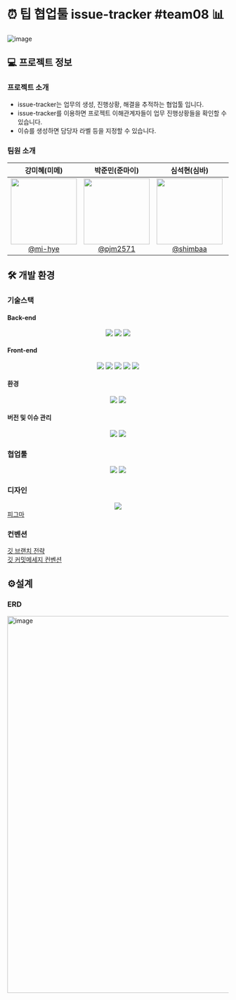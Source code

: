 # ⏰ 팁 협업툴 issue-tracker #team08 📊

![image](https://github.com/codesquad-masters2024-team08/issue-tracker/assets/57825133/ad4ec482-7d71-42a2-8d50-dfd1c91e7328)

## 💻 프로젝트 정보

### 프로젝트 소개

- issue-tracker는 업무의 생성, 진행상황, 해결을 추적하는 협업툴 입니다.
- issue-tracker를 이용하면 프로젝트 이해관계자들이 업무 진행상황들을 확인할 수 있습니다.
- 이슈를 생성하면 담당자 라벨 등을 지정할 수 있습니다.

### 팀원 소개

<table>
<thead>
<tr>
<th align="center"><strong>강미혜(미메)</strong></th>
<th align="center"><strong>박준민(준마이)</strong></th>
<th align="center"><strong>심석현(심바)</strong></th>
<th align="center"><strong>이수현(망고)</strong></th>
</tr>
</thead>
<tbody>
<tr>
<td align="center"><a href="https://github.com/mi-hye"><img src="https://avatars.githubusercontent.com/u/57440192?v=4" height="150" width="150" style="max-width: 100%;"> <br> @mi-hye</a></td>
<td align="center"><a href="https://github.com/pjm2571"><img src="https://avatars.githubusercontent.com/u/97939207?v=4" height="150" width="150" style="max-width: 100%;"> <br> @pjm2571</a></td>
<td align="center"><a href="https://github.com/shimbaa"><img src="https://avatars.githubusercontent.com/u/85946481?v=4" height="150" width="150" style="max-width: 100%;"> <br> @shimbaa</a></td>
<td align="center"><a href="https://github.com/growth-mango"><img src="https://avatars.githubusercontent.com/u/57825133?s=96&v=4" height="150" width="150" style="max-width: 100%;"> <br> @growth-mango</a></td>
</tr>
</tbody>
</table>

## 🛠️ 개발 환경

### 기술스택

#### Back-end

<div align=center> 
  <img src="https://img.shields.io/badge/java-007396?style=for-the-badge&logo=java&logoColor=white">
  <img src="https://img.shields.io/badge/springboot-6DB33F?style=for-the-badge&logo=springboot&logoColor=white">
  <img src="https://img.shields.io/badge/mysql-4479A1?style=for-the-badge&logo=mysql&logoColor=white">
 </div>

#### Front-end

<div align=center> 
  <img src="https://img.shields.io/badge/createreactapp-09D3AC?style=for-the-badge&logo=createreactapp&logoColor=white">
  <img src="https://img.shields.io/badge/reactquery-FF4154?style=for-the-badge&logo=reactquery&logoColor=white">
  <img src="https://img.shields.io/badge/reactrouter-CA4245?style=for-the-badge&logo=reactrouter&logoColor=white">
  <img src="https://img.shields.io/badge/tailwindcss-06B6D4?style=for-the-badge&logo=tailwindcss&logoColor=white">
  <img src="https://img.shields.io/badge/typescript-3178C6?style=for-the-badge&logo=typescript&logoColor=white">
  </div>

#### 환경

<div align=center> 
<img src="https://img.shields.io/badge/amazons3-569A31?style=for-the-badge&logo=amazons3&logoColor=white">
<img src="https://img.shields.io/badge/amazonec2-FF9900?style=for-the-badge&logo=amazonec2&logoColor=white">
 </div>

#### 버전 및 이슈 관리

<div align=center> 
<img src="https://img.shields.io/badge/github-181717?style=for-the-badge&logo=github&logoColor=white">
<img src="https://img.shields.io/badge/githubactions-2088FF?style=for-the-badge&logo=githubactions&logoColor=white">
 </div>

### 협업툴

<div align=center> 
<img src="https://img.shields.io/badge/slack-4A154B?style=for-the-badge&logo=slack&logoColor=white">
<img src="https://img.shields.io/badge/notion-000000?style=for-the-badge&logo=notion&logoColor=white">
 </div>

### 디자인

<div align=center> 
<img src="https://img.shields.io/badge/figma-F24E1E?style=for-the-badge&logo=figma&logoColor=white">
 </div>
<a href="https://www.figma.com/file/Mx4mDJGfRZZ5wdoBWFw5UX/FE_%EC%9D%B4%EC%8A%88%ED%8A%B8%EB%9E%98%EC%BB%A4?type=design&node-id=32-242&mode=design">피그마</a><br>

### 컨벤션

<a href="https://motley-satin-81e.notion.site/9dcb83e4c07e4e8f8dcd793ada1a78d1?pvs=4">깃 브랜치 전략</a><br>
<a href="https://motley-satin-81e.notion.site/Git-9b5e490834234e83849dc70fd8d529eb?pvs=4">깃 커밋메세지 컨벤션</a>

## ⚙️설계

### ERD

<a href="https://dbdiagram.io/d/6624809203593b6b6186b126"><img width="857" alt="image" src="https://github.com/codesquad-masters2024-team08/issue-tracker/assets/57825133/a5f46e53-adab-4cb3-a582-83dfbfe39b0b">
